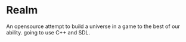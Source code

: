 # Realm
An opensource attempt to build a universe in a game to the best of our ability. going to use C++ and SDL.
